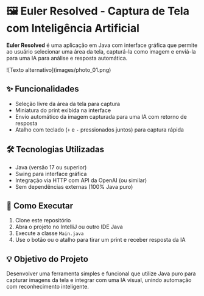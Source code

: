 <h1>🖼️ Euler Resolved - Captura de Tela com Inteligência Artificial</h1>

<p>
  <strong>Euler Resolved</strong> é uma aplicação em Java com interface gráfica que permite ao usuário selecionar uma área da tela, capturá-la como imagem e enviá-la para uma IA para análise e resposta automática.
</p>
![Texto alternativo](images/photo_01.png)

<h2>✨ Funcionalidades</h2>
<ul>
  <li>Seleção livre da área da tela para captura</li>
  <li>Miniatura do print exibida na interface</li>
  <li>Envio automático da imagem capturada para uma IA com retorno de resposta</li>
  <li>Atalho com teclado (<code>+</code> e <code>-</code> pressionados juntos) para captura rápida</li>
</ul>

<h2>🛠️ Tecnologias Utilizadas</h2>
<ul>
  <li>Java (versão 17 ou superior)</li>
  <li>Swing para interface gráfica</li>
  <li>Integração via HTTP com API da OpenAI (ou similar)</li>
  <li>Sem dependências externas (100% Java puro)</li>
</ul>

<h2>🚀 Como Executar</h2>
<ol>
  <li>Clone este repositório</li>
  <li>Abra o projeto no IntelliJ ou outro IDE Java</li>
  <li>Execute a classe <code>Main.java</code></li>
  <li>Use o botão ou o atalho para tirar um print e receber resposta da IA</li>
</ol>

<h2>💡 Objetivo do Projeto</h2>
<p>
  Desenvolver uma ferramenta simples e funcional que utilize Java puro para capturar imagens da tela e integrar com uma IA visual, unindo automação com reconhecimento inteligente.
</p>
